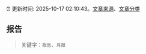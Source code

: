 :alarm_clock: 更新时间: 2025-10-17 02:10:43。[文章来源](/README.md)、[文章分类](/TAGS.md)

## 报告


> 关键字：`报告`、`月报`



